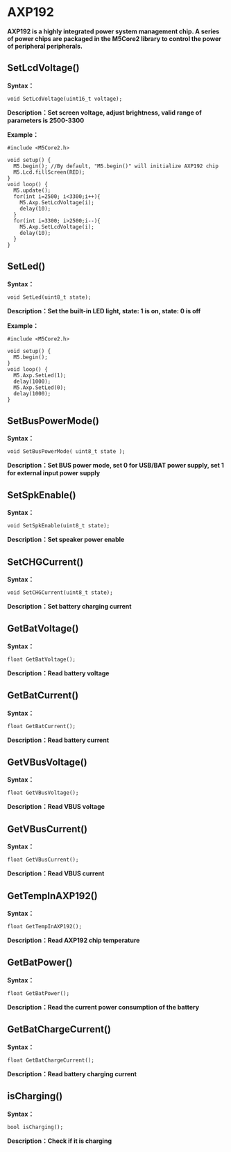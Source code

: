 # AXP192

**AXP192 is a highly integrated power system management chip. A series of power chips are packaged in the M5Core2 library to control the power of peripheral peripherals.**

## SetLcdVoltage()

**Syntax：**

`void SetLcdVoltage(uint16_t voltage);`

**Description：Set screen voltage, adjust brightness, valid range of parameters is 2500-3300**

**Example：**
```clike
#include <M5Core2.h>

void setup() {
  M5.begin(); //By default, "M5.begin()" will initialize AXP192 chip
  M5.Lcd.fillScreen(RED);
}
void loop() {
  M5.update();
  for(int i=2500; i<3300;i++){
    M5.Axp.SetLcdVoltage(i);
    delay(10);
  }
  for(int i=3300; i>2500;i--){
    M5.Axp.SetLcdVoltage(i);
    delay(10);
  }
}
```

## SetLed()

**Syntax：**

`void SetLed(uint8_t state);`

**Description：Set the built-in LED light, state: 1 is on, state: 0 is off**

**Example：**
```clike
#include <M5Core2.h>

void setup() {
  M5.begin();
}
void loop() {
  M5.Axp.SetLed(1);
  delay(1000);
  M5.Axp.SetLed(0);
  delay(1000);
}
```

## SetBusPowerMode()

**Syntax：**

`void SetBusPowerMode( uint8_t state );`

**Description：Set BUS power mode, set 0 for USB/BAT power supply, set 1 for external input power supply**


## SetSpkEnable()

**Syntax：**

`void SetSpkEnable(uint8_t state);`

**Description：Set speaker power enable**


## SetCHGCurrent()

**Syntax：**

`void SetCHGCurrent(uint8_t state);`

**Description：Set battery charging current**

## GetBatVoltage()

**Syntax：**

`float GetBatVoltage();`

**Description：Read battery voltage**

## GetBatCurrent()

**Syntax：**

`float GetBatCurrent();`

**Description：Read battery current**

## GetVBusVoltage()

**Syntax：**

`float GetVBusVoltage();`

**Description：Read VBUS voltage**

## GetVBusCurrent()

**Syntax：**

`float GetVBusCurrent();`

**Description：Read VBUS current**

## GetTempInAXP192()

**Syntax：**

`float GetTempInAXP192();`

**Description：Read AXP192 chip temperature**

## GetBatPower()

**Syntax：**

`float GetBatPower();`

**Description：Read the current power consumption of the battery**

## GetBatChargeCurrent()

**Syntax：**

`float GetBatChargeCurrent();`

**Description：Read battery charging current**

## isCharging()

**Syntax：**

`bool isCharging();`

**Description：Check if it is charging**